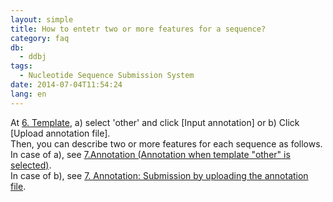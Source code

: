 ```yaml
---
layout: simple
title: How to entetr two or more features for a sequence?
category: faq
db:
  - ddbj
tags: 
  - Nucleotide Sequence Submission System
date: 2014-07-04T11:54:24
lang: en
---
```




<p>At <a href="/ddbj/web-submission-help-e.html#flow-6">6. Template</a>, a) select 'other' and click [Input annotation] or b) Click [Upload annotation file]. <br>Then, you can describe two or more features for each sequence as follows. <br>In case of a), see <a href="/ddbj/web-submission-help-e.html#flow-7-2">7.Annotation (Annotation when template "other" is selected)</a>. <br>In case of b), see <a href="/ddbj/web-submission-help-e.html#flow-7-6">7. Annotation: Submission by uploading the annotation file</a>. </p>
